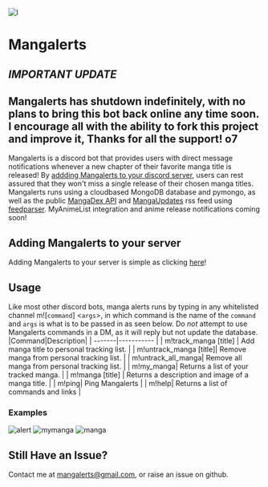 ![l](https://imgur.com/nMiqX4V.png)
# Mangalerts
## *IMPORTANT UPDATE* 
Mangalerts has shutdown indefinitely, with no plans to bring this bot back online any time soon. I encourage all with the ability to fork this project and improve it, Thanks for all the support! o7
----
Mangalerts is a discord bot that provides users with direct message notifications whenever a new chapter of their favorite manga title is released! By [addding Mangalerts to your discord server](https://discord.com/api/oauth2/authorize?client_id=852814525886758922&permissions=0&scope=bot), users can rest assured that they won't miss a single release of their chosen manga titles. Mangalerts runs using a cloudbased MongoDB database and pymongo, as well as the public [MangaDex API](https://api.mangadex.org/docs.html) and [MangaUpdates](https://www.mangaupdates.com/index.html) rss feed using [feedparser](https://pythonhosted.org/feedparser/index.html). MyAnimeList integration and anime release notifications coming soon!
## Adding Mangalerts to your server
Adding Mangalerts to your server is simple as clicking [here](https://discord.com/api/oauth2/authorize?client_id=852814525886758922&permissions=377957173248&scope=bot)!
## Usage
Like most other discord bots, manga alerts runs by typing in any whitelisted channel m![`command`] \<`args`>\, in which command is the name of the `command` and `args` is what is to be passed in as seen below. Do *not* attempt to use Mangalerts commands in a DM, as it will reply but not update the database.
|Command|Description|
| -------|----------- |
| m!track_manga [title] | Add manga title to personal tracking list. |
| m!untrack_manga [title]| Remove manga from personal tracking list. |
| m!untrack_all_manga| Remove all manga from personal tracking list. |
| m!my_manga| Returns a list of your tracked manga. |
| m!manga [title] | Returns a description and image of a manga title. |
| m!ping| Ping Mangalerts |
| m!help| Returns a list of commands and links |

### Examples
![alert](https://i.imgur.com/LRO6RgT.png) ![mymanga](https://i.imgur.com/zX3iyat.png) ![manga](https://i.imgur.com/mcohc3e.png)

## Still Have an Issue?
Contact me at mangalerts@gmail.com, or raise an issue on github.
